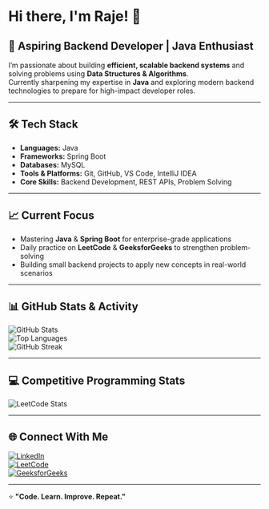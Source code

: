# Hi there, I'm Raje! 👋  

## 🚀 Aspiring Backend Developer | Java Enthusiast  

I’m passionate about building **efficient, scalable backend systems** and solving problems using **Data Structures & Algorithms**.  
Currently sharpening my expertise in **Java** and exploring modern backend technologies to prepare for high-impact developer roles.  

---

## 🛠 Tech Stack  
- **Languages:** Java  
- **Frameworks:** Spring Boot  
- **Databases:** MySQL  
- **Tools & Platforms:** Git, GitHub, VS Code, IntelliJ IDEA  
- **Core Skills:** Backend Development, REST APIs, Problem Solving  

---

## 📈 Current Focus  
- Mastering **Java** & **Spring Boot** for enterprise-grade applications  
- Daily practice on **LeetCode** & **GeeksforGeeks** to strengthen problem-solving  
- Building small backend projects to apply new concepts in real-world scenarios  

---

## 📊 GitHub Stats & Activity  
![GitHub Stats](https://github-readme-stats.vercel.app/api?username=Raje2433&show_icons=true&theme=radical)  
![Top Languages](https://github-readme-stats.vercel.app/api/top-langs/?username=Raje2433&layout=compact&theme=radical)  
![GitHub Streak](https://streak-stats.demolab.com?user=Raje2433&theme=radical&hide_border=true)  

---

## 💻 Competitive Programming Stats  
![LeetCode Stats](https://leetcard.jacoblin.cool/Raje_24?theme=dark&font=Baloo%202&ext=activity)  


---

## 🌐 Connect With Me  
[![LinkedIn](https://img.shields.io/badge/LinkedIn-0077B5?style=flat&logo=linkedin&logoColor=white)](https://www.linkedin.com/in/loorthu-rajeshwari/)  
[![LeetCode](https://img.shields.io/badge/LeetCode-FFA116?style=flat&logo=leetcode&logoColor=white)](https://leetcode.com/u/Raje_24/)  
[![GeeksforGeeks](https://img.shields.io/badge/GeeksforGeeks-0F9D58?style=flat&logo=geeksforgeeks&logoColor=white)](https://www.geeksforgeeks.org/user/loorthuraqrl3/)  

---

⭐ **"Code. Learn. Improve. Repeat."**
